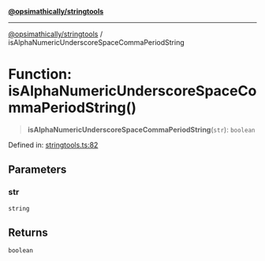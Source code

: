 [**@opsimathically/stringtools**](../README.md)

***

[@opsimathically/stringtools](../README.md) / isAlphaNumericUnderscoreSpaceCommaPeriodString

# Function: isAlphaNumericUnderscoreSpaceCommaPeriodString()

> **isAlphaNumericUnderscoreSpaceCommaPeriodString**(`str`): `boolean`

Defined in: [stringtools.ts:82](https://github.com/opsimathically/stringtools/blob/faa17bac9cdf684aed1d7d7ffad0c9409cb58c8c/src/stringtools.ts#L82)

## Parameters

### str

`string`

## Returns

`boolean`
